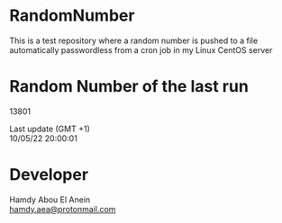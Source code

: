 # RandomNumber    
This is a test repository where a random number is pushed to a file automatically passwordless from a cron job in my Linux CentOS server    
# Random Number of the last run   
13801
      
Last update (GMT +1)    
10/05/22 20:00:01
# Developer    
Hamdy Abou El Anein   
hamdy.aea@protonmail.com
